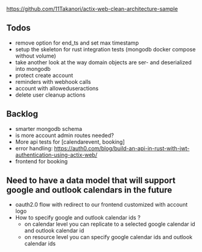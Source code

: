 https://github.com/11Takanori/actix-web-clean-architecture-sample

## Todos

- remove option for end_ts and set max timestamp
- setup the skeleton for rust integration tests (mongodb docker compose without volume)
- take another look at the way domain objects are ser- and deserialized into mongodb
- protect create account
- reminders with webhook calls
- account with alloweduseractions
- delete user cleanup actions

## Backlog

- smarter mongodb schema
- is more account admin routes needed?
- More api tests for [calendarevent, booking]
- error handling: https://auth0.com/blog/build-an-api-in-rust-with-jwt-authentication-using-actix-web/
- frontend for booking

## Need to have a data model that will support google and outlook calendars in the future

- oauth2.0 flow with redirect to our frontend customized with account logo
- How to specify google and outlook calendar ids ?
  - on calendar level you can replicate to a selected google calendar id and outlook calendar id
  - on resource level you can specify google calendar ids and outlook calendar ids
